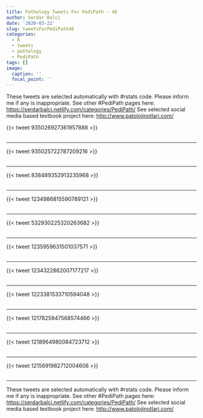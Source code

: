 ```yaml
---
title: Pathology Tweets For PediPath - 48
author: Serdar Balci
date: '2020-03-22'
slug: tweetsForPediPath48
categories:
  - R
  - tweets
  - pathology
  - PediPath
tags: []
image:
  caption: ''
  focal_point: ''
---
```



These tweets are selected automatically with #rstats code. Please inform me if any is inappropriate.
See other #PediPath pages here: https://serdarbalci.netlify.com/categories/PediPath/ 
See selected social media based textbook project here: http://www.patolojinotlari.com/

{{< tweet 935026927361957888 >}}
<br>
<br>
<hr>
{{< tweet 935025722787209216 >}}
<br>
<br>
<hr>
{{< tweet 838489352913235968 >}}
<br>
<br>
<hr>
{{< tweet 1234986815590789121 >}}
<br>
<br>
<hr>
{{< tweet 532930225320263682 >}}
<br>
<br>
<hr>
{{< tweet 1235959631501037571 >}}
<br>
<br>
<hr>
{{< tweet 1234322862007177217 >}}
<br>
<br>
<hr>
{{< tweet 1223381533710594048 >}}
<br>
<br>
<hr>
{{< tweet 1217825947568574466 >}}
<br>
<br>
<hr>
{{< tweet 1218964980084723712 >}}
<br>
<br>
<hr>
{{< tweet 1215691982712004608 >}}
<br>
<br>
<hr>


These tweets are selected automatically with #rstats code. Please inform me if any is inappropriate.
See other #PediPath pages here: https://serdarbalci.netlify.com/categories/PediPath/ 
See selected social media based textbook project here: http://www.patolojinotlari.com/
